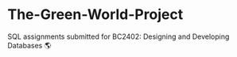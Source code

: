 # The-Green-World-Project 
SQL assignments submitted for BC2402: Designing and Developing Databases 🌎

